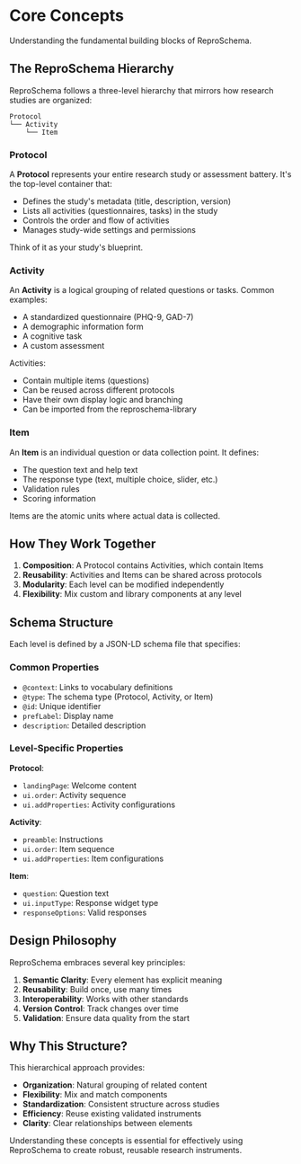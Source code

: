 # Core Concepts

Understanding the fundamental building blocks of ReproSchema.

## The ReproSchema Hierarchy

ReproSchema follows a three-level hierarchy that mirrors how research studies are organized:

```
Protocol
└── Activity
    └── Item
```

### Protocol

A **Protocol** represents your entire research study or assessment battery. It's the top-level container that:
- Defines the study's metadata (title, description, version)
- Lists all activities (questionnaires, tasks) in the study
- Controls the order and flow of activities
- Manages study-wide settings and permissions

Think of it as your study's blueprint.

### Activity

An **Activity** is a logical grouping of related questions or tasks. Common examples:
- A standardized questionnaire (PHQ-9, GAD-7)
- A demographic information form
- A cognitive task
- A custom assessment

Activities:
- Contain multiple items (questions)
- Can be reused across different protocols
- Have their own display logic and branching
- Can be imported from the reproschema-library

### Item

An **Item** is an individual question or data collection point. It defines:
- The question text and help text
- The response type (text, multiple choice, slider, etc.)
- Validation rules
- Scoring information

Items are the atomic units where actual data is collected.

## How They Work Together

1. **Composition**: A Protocol contains Activities, which contain Items
2. **Reusability**: Activities and Items can be shared across protocols
3. **Modularity**: Each level can be modified independently
4. **Flexibility**: Mix custom and library components at any level

## Schema Structure

Each level is defined by a JSON-LD schema file that specifies:

### Common Properties
- `@context`: Links to vocabulary definitions
- `@type`: The schema type (Protocol, Activity, or Item)
- `@id`: Unique identifier
- `prefLabel`: Display name
- `description`: Detailed description

### Level-Specific Properties

**Protocol**:
- `landingPage`: Welcome content
- `ui.order`: Activity sequence
- `ui.addProperties`: Activity configurations

**Activity**:
- `preamble`: Instructions
- `ui.order`: Item sequence
- `ui.addProperties`: Item configurations

**Item**:
- `question`: Question text
- `ui.inputType`: Response widget type
- `responseOptions`: Valid responses

## Design Philosophy

ReproSchema embraces several key principles:

1. **Semantic Clarity**: Every element has explicit meaning
2. **Reusability**: Build once, use many times
3. **Interoperability**: Works with other standards
4. **Version Control**: Track changes over time
5. **Validation**: Ensure data quality from the start

## Why This Structure?

This hierarchical approach provides:
- **Organization**: Natural grouping of related content
- **Flexibility**: Mix and match components
- **Standardization**: Consistent structure across studies
- **Efficiency**: Reuse existing validated instruments
- **Clarity**: Clear relationships between elements

Understanding these concepts is essential for effectively using ReproSchema to create robust, reusable research instruments.